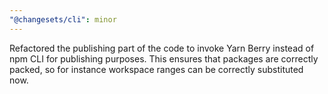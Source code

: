 ```yaml
---
"@changesets/cli": minor
---
```


Refactored the publishing part of the code to invoke Yarn Berry instead of npm CLI for publishing purposes. This ensures that packages are correctly packed, so for instance workspace ranges can be correctly substituted now.
